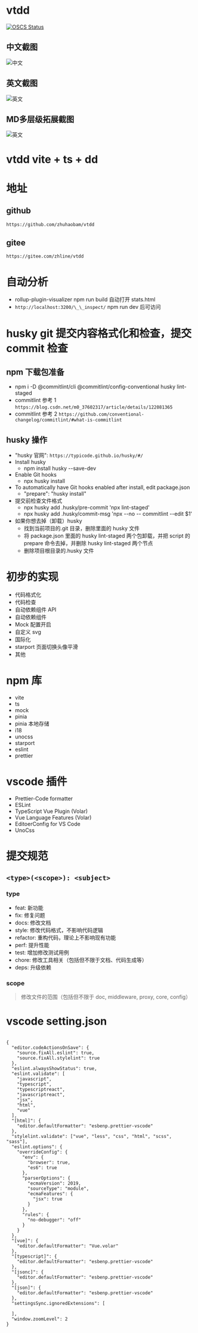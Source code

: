 # vtdd

[![OSCS Status](https://www.oscs1024.com/platform/badge/zhuhaobam/vtdd.svg?size=large)](https://www.oscs1024.com/project/zhuhaobam/vtdd?ref=badge_large)

## 中文截图

![中文](https://raw.githubusercontent.com/zhuhaobam/vtdd/main/docbyexplain/page1.png)

## 英文截图

![英文](https://raw.githubusercontent.com/zhuhaobam/vtdd/main/docbyexplain/page2.png)


## MD多层级拓展截图

![英文](https://raw.githubusercontent.com/zhuhaobam/vtdd/main/docbyexplain/page3.png)

# vtdd vite + ts + dd

# 地址

## github

`https://github.com/zhuhaobam/vtdd`

## gitee

`https://gitee.com/zhline/vtdd`

# 自动分析

- rollup-plugin-visualizer npm run build 自动打开 stats.html
- `http://localhost:3200/\_\_inspect/` npm run dev 后可访问

# husky git 提交内容格式化和检查，提交 commit 检查

## npm 下载包准备

- npm i -D @commitlint/cli @commitlint/config-conventional husky lint-staged
- commitlint 参考 1 `https://blog.csdn.net/m0_37602317/article/details/122081365`
- commitlint 参考 2 `https://github.com/conventional-changelog/commitlint/#what-is-commitlint`

## husky 操作

- "husky 官网": `https://typicode.github.io/husky/#/`
- Install husky
  - npm install husky --save-dev
- Enable Git hooks
  - npx husky install
- To automatically have Git hooks enabled after install, edit package.json
  - "prepare": "husky install"
- 提交前检查文件格式
  - npx husky add .husky/pre-commit 'npx lint-staged'
  - npx husky add .husky/commit-msg 'npx --no -- commitlint --edit $1'
- 如果你想去掉（卸载）husky
  - 找到当前项目的.git 目录，删除里面的 husky 文件
  - 将 package.json 里面的 husky lint-staged 两个包卸载，并把 script 的 prepare 命令去掉，并删除 husky lint-staged 两个节点
  - 删除项目根目录的.husky 文件

# 初步的实现

- 代码格式化
- 代码检查
- 自动依赖组件 API
- 自动依赖组件
- Mock 配置开启
- 自定义 svg
- 国际化
- starport 页面切换头像平滑
- 其他

# npm 库

- vite
- ts
- mock
- pinia
- pinia 本地存储
- i18
- unocss
- starport
- eslint
- prettier

# vscode 插件

- Prettier-Code formatter
- ESLint
- TypeScript Vue Plugin (Volar)
- Vue Language Features (Volar)
- EditoerConfig for VS Code
- UnoCss

# 提交规范

## `<type>(<scope>): <subject>`

### type

- feat: 新功能
- fix: 修复问题
- docs: 修改文档
- style: 修改代码格式，不影响代码逻辑
- refactor: 重构代码，理论上不影响现有功能
- perf: 提升性能
- test: 增加修改测试用例
- chore: 修改工具相关（包括但不限于文档、代码生成等）
- deps: 升级依赖

### scope

> 修改文件的范围（包括但不限于 doc, middleware, proxy, core, config）

# vscode setting.json

```

{
  "editor.codeActionsOnSave": {
    "source.fixAll.eslint": true,
    "source.fixAll.stylelint": true
  },
  "eslint.alwaysShowStatus": true,
  "eslint.validate": [
    "javascript",
    "typescript",
    "typescriptreact",
    "javascriptreact",
    "jsx",
    "html",
    "vue"
  ],
  "[html]": {
    "editor.defaultFormatter": "esbenp.prettier-vscode"
  },
  "stylelint.validate": ["vue", "less", "css", "html", "scss", "sass"],
  "eslint.options": {
    "overrideConfig": {
      "env": {
        "browser": true,
        "es6": true
      },
      "parserOptions": {
        "ecmaVersion": 2019,
        "sourceType": "module",
        "ecmaFeatures": {
          "jsx": true
        }
      },
      "rules": {
        "no-debugger": "off"
      }
    }
  },
  "[vue]": {
    "editor.defaultFormatter": "Vue.volar"
  },
  "[typescript]": {
    "editor.defaultFormatter": "esbenp.prettier-vscode"
  },
  "[jsonc]": {
    "editor.defaultFormatter": "esbenp.prettier-vscode"
  },
  "[json]": {
    "editor.defaultFormatter": "esbenp.prettier-vscode"
  },
  "settingsSync.ignoredExtensions": [

  ],
  "window.zoomLevel": 2
}


```
